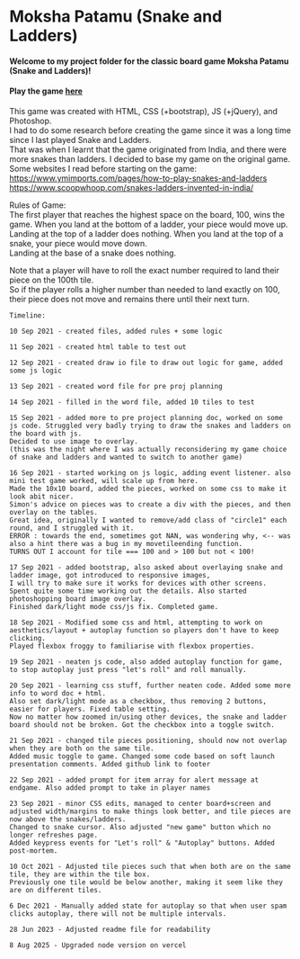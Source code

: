 <!-- GA SEI 32 Project 1: Game -->
<!-- ZY, 10 Sept 2021 -->
# Moksha Patamu (Snake and Ladders)

#### Welcome to my project folder for the classic board game Moksha Patamu (Snake and Ladders)!

#### Play the game [here](https://snake-and-ladders.vercel.app/)
This game was created with HTML, CSS (+bootstrap), JS (+jQuery), and Photoshop.\
I had to do some research before creating the game since it was a long time since I last played Snake and Ladders.\
That was when I learnt that the game originated from India, and there were more snakes than ladders. I decided to base my game on the original game.\
Some websites I read before starting on the game:\
https://www.ymimports.com/pages/how-to-play-snakes-and-ladders  
https://www.scoopwhoop.com/snakes-ladders-invented-in-india/

Rules of Game:\
The first player that reaches the highest space on the board, 100, wins the game.
When you land at the bottom of a ladder, your piece would move up.\
Landing at the top of a ladder does nothing. When you land at the top of a snake, your piece would move down. \
Landing at the base of a snake does nothing.

Note that a player will have to roll the exact number required to land their piece on the 100th tile.\
So if the player rolls a higher number than needed to land exactly on 100, their piece does not move and remains there until their next turn.

```
Timeline:

10 Sep 2021 - created files, added rules + some logic

11 Sep 2021 - created html table to test out

12 Sep 2021 - created draw io file to draw out logic for game, added some js logic

13 Sep 2021 - created word file for pre proj planning

14 Sep 2021 - filled in the word file, added 10 tiles to test

15 Sep 2021 - added more to pre project planning doc, worked on some js code. Struggled very badly trying to draw the snakes and ladders on the board with js. 
Decided to use image to overlay. 
(this was the night where I was actually reconsidering my game choice of snake and ladders and wanted to switch to another game)

16 Sep 2021 - started working on js logic, adding event listener. also mini test game worked, will scale up from here. 
Made the 10x10 board, added the pieces, worked on some css to make it look abit nicer.
Simon's advice on pieces was to create a div with the pieces, and then overlay on the tables. 
Great idea, originally I wanted to remove/add class of "circle1" each round, and I struggled with it.
ERROR : towards the end, sometimes got NAN, was wondering why, <-- was also a hint there was a bug in my movetileending function.
TURNS OUT I account for tile === 100 and > 100 but not < 100!

17 Sep 2021 - added bootstrap, also asked about overlaying snake and ladder image, got introduced to responsive images, 
I will try to make sure it works for devices with other screens. 
Spent quite some time working out the details. Also started photoshopping board image overlay. 
Finished dark/light mode css/js fix. Completed game.

18 Sep 2021 - Modified some css and html, attempting to work on aesthetics/layout + autoplay function so players don't have to keep clicking. 
Played flexbox froggy to familiarise with flexbox properties.

19 Sep 2021 - neaten js code, also added autoplay function for game, to stop autoplay just press "let's roll" and roll manually.

20 Sep 2021 - learning css stuff, further neaten code. Added some more info to word doc + html. 
Also set dark/light mode as a checkbox, thus removing 2 buttons, easier for players. Fixed table setting. 
Now no matter how zoomed in/using other devices, the snake and ladder board should not be broken. Got the checkbox into a toggle switch.

21 Sep 2021 - changed tile pieces positioning, should now not overlap when they are both on the same tile. 
Added music toggle to game. Changed some code based on soft launch presentation comments. Added github link to footer

22 Sep 2021 - added prompt for item array for alert message at endgame. Also added prompt to take in player names

23 Sep 2021 - minor CSS edits, managed to center board+screen and adjusted width/margins to make things look better, and tile pieces are now above the snakes/ladders.
Changed to snake cursor. Also adjusted "new game" button which no longer refreshes page. 
Added keypress events for "Let's roll" & "Autoplay" buttons. Added post-mortem.

10 Oct 2021 - Adjusted tile pieces such that when both are on the same tile, they are within the tile box. 
Previously one tile would be below another, making it seem like they are on different tiles.

6 Dec 2021 - Manually added state for autoplay so that when user spam clicks autoplay, there will not be multiple intervals.

28 Jun 2023 - Adjusted readme file for readability

8 Aug 2025 - Upgraded node version on vercel
```


